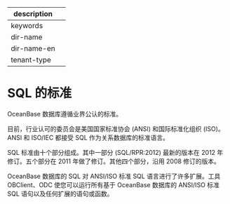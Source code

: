 |description||
|---|---|
|keywords||
|dir-name||
|dir-name-en||
|tenant-type||

# SQL 的标准

OceanBase 数据库遵循业界公认的标准。

目前，行业认可的委员会是美国国家标准协会 (ANSI) 和国际标准化组织 (ISO)。 ANSI 和 ISO/IEC 都接受 SQL 作为关系数据库的标准语言。

SQL 标准由十个部分组成。其中一部分 (SQL/RPR:2012) 最新的版本在 2012 年修订。五个部分在 2011 年做了修订。其他四个部分，沿用 2008 修订的版本。

OceanBase 数据库的 SQL 对 ANSI/ISO 标准 SQL 语言进行了许多扩展。工具 OBClient、ODC 使您可以运行所有基于 OceanBase 数据库的 ANSI/ISO 标准 SQL 语句以及任何扩展的语句或函数。
